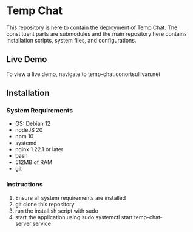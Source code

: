 # Temp Chat

This repository is here to contain the deployment of Temp Chat. The constituent parts are submodules and the main repository here contains installation scripts, system files, and configurations.

## Live Demo
To view a live demo, navigate to temp-chat.conortsullivan.net

## Installation

### System Requirements
* OS: Debian 12
* nodeJS 20
* npm 10
* systemd
* nginx 1.22.1 or later
* bash
* 512MB of RAM
* git

### Instructions

1. Ensure all system requirements are installed
2. git clone this repository
3. run the install.sh script with sudo
4. start the application using sudo systemctl start temp-chat-server.service

